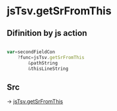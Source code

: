# jsTsv.getSrFromThis

## Difinition by js action

```js.js

var=secondFieldCon
	?func=jsTsv.getSrFromThis
		&pathString
		&thisLineString
```

## Src

-> [jsTsv.getSrFromThis](https://github.com/puutaro/CommandClick/blob/master/app/src/main/java/com/puutaro/commandclick/fragment_lib/terminal_fragment/js_interface/tsv/JsTsv.kt#L56)


